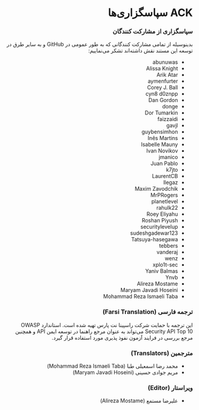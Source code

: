 <div dir="rtl" align='right'>

ACK  سپاسگزاری‌ها
========

### سپاسگزاری از مشارکت کنندگان
بدینوسیله از تمامی مشارکت کنندگانی که به طور عمومی در GitHub  و به سایر طرق در توسعه این مستند نقش داشته‌اند تشکر می‌نماییم:

- abunuwas
- Alissa Knight
- Arik Atar
- aymenfurter
- Corey J. Ball
- cyn8 d0znpp 
- Dan Gordon 
- donge 
- Dor Tumarkin
- faizzaidi 
- gavjl 
- guybensimhon 
- Inês Martins 
- Isabelle Mauny 
- Ivan Novikov 
- jmanico 
- Juan Pablo 
- k7jto
- LaurentCB
- llegaz 
- Maxim Zavodchik 
- MrPRogers 
- planetlevel
- rahulk22 
- Roey Eliyahu 
- Roshan Piyush 
- securitylevelup 
- sudeshgadewar123 
- Tatsuya-hasegawa 
- tebbers 
- vanderaj 
- wenz
- xplo1t-sec 
- Yaniv Balmas
- Ynvb
- Alireza Mostame
- Maryam Javadi Hoseini
- Mohammad Reza Ismaeli Taba 

### ترجمه فارسی (Farsi Translation)
این ترجمه با حمایت شرکت راسپینا نت پارس تهیه شده است. استاندارد OWASP Security API Top 10 می‌تواند به عنوان مرجع راهنما در توسعه ایمن API و همچنین مرجع بررسی در فرایند آزمون نفوذ پذیری مورد استفاده قرار گیرد.

### مترجمین (Translators)
- محمد رضا اسمعیلی طبا (Mohammad Reza Ismaeli Taba)
- مریم جوادی حسینی (Maryam Javadi Hoseini)

### ویراستار (Editor)
- علیرضا مستمع (Alireza Mostame)

</div>
